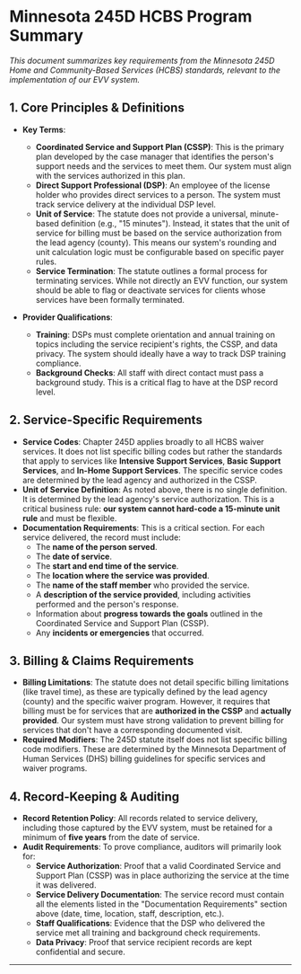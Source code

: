 # Minnesota 245D HCBS Program Summary

_This document summarizes key requirements from the Minnesota 245D Home and Community-Based Services (HCBS) standards, relevant to the implementation of our EVV system._

## 1. Core Principles & Definitions

-   **Key Terms**:
    -   **Coordinated Service and Support Plan (CSSP)**: This is the primary plan developed by the case manager that identifies the person's support needs and the services to meet them. Our system must align with the services authorized in this plan.
    -   **Direct Support Professional (DSP)**: An employee of the license holder who provides direct services to a person. The system must track service delivery at the individual DSP level.
    -   **Unit of Service**: The statute does not provide a universal, minute-based definition (e.g., "15 minutes"). Instead, it states that the unit of service for billing must be based on the service authorization from the lead agency (county). This means our system's rounding and unit calculation logic must be configurable based on specific payer rules.
    -   **Service Termination**: The statute outlines a formal process for terminating services. While not directly an EVV function, our system should be able to flag or deactivate services for clients whose services have been formally terminated.

-   **Provider Qualifications**:
    -   **Training**: DSPs must complete orientation and annual training on topics including the service recipient's rights, the CSSP, and data privacy. The system should ideally have a way to track DSP training compliance.
    -   **Background Checks**: All staff with direct contact must pass a background study. This is a critical flag to have at the DSP record level.

## 2. Service-Specific Requirements

-   **Service Codes**: Chapter 245D applies broadly to all HCBS waiver services. It does not list specific billing codes but rather the standards that apply to services like **Intensive Support Services**, **Basic Support Services**, and **In-Home Support Services**. The specific service codes are determined by the lead agency and authorized in the CSSP.
-   **Unit of Service Definition**: As noted above, there is no single definition. It is determined by the lead agency's service authorization. This is a critical business rule: **our system cannot hard-code a 15-minute unit rule** and must be flexible.
-   **Documentation Requirements**: This is a critical section. For each service delivered, the record must include:
    -   The **name of the person served**.
    -   The **date of service**.
    -   The **start and end time of the service**.
    -   The **location where the service was provided**.
    -   The **name of the staff member** who provided the service.
    -   A **description of the service provided**, including activities performed and the person's response.
    -   Information about **progress towards the goals** outlined in the Coordinated Service and Support Plan (CSSP).
    -   Any **incidents or emergencies** that occurred.

## 3. Billing & Claims Requirements

-   **Billing Limitations**: The statute does not detail specific billing limitations (like travel time), as these are typically defined by the lead agency (county) and the specific waiver program. However, it requires that billing must be for services that are **authorized in the CSSP** and **actually provided**. Our system must have strong validation to prevent billing for services that don't have a corresponding documented visit.
-   **Required Modifiers**: The 245D statute itself does not list specific billing code modifiers. These are determined by the Minnesota Department of Human Services (DHS) billing guidelines for specific services and waiver programs.

## 4. Record-Keeping & Auditing

-   **Record Retention Policy**: All records related to service delivery, including those captured by the EVV system, must be retained for a minimum of **five years** from the date of service.
-   **Audit Requirements**: To prove compliance, auditors will primarily look for:
    -   **Service Authorization**: Proof that a valid Coordinated Service and Support Plan (CSSP) was in place authorizing the service at the time it was delivered.
    -   **Service Delivery Documentation**: The service record must contain all the elements listed in the "Documentation Requirements" section above (date, time, location, staff, description, etc.).
    -   **Staff Qualifications**: Evidence that the DSP who delivered the service met all training and background check requirements.
    -   **Data Privacy**: Proof that service recipient records are kept confidential and secure.

---
